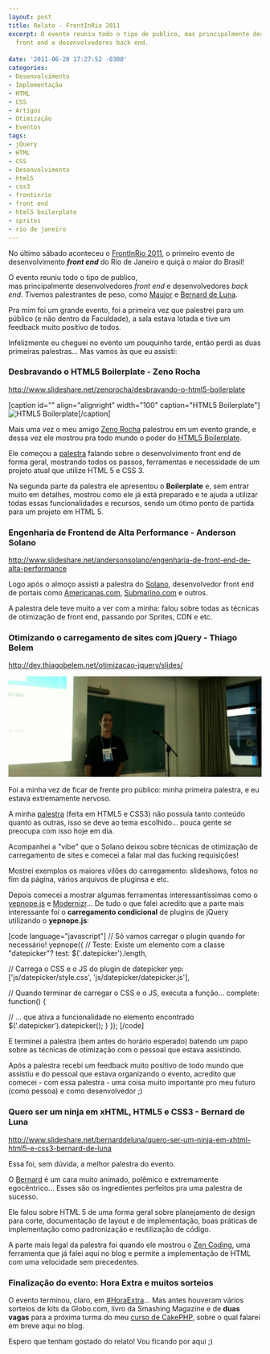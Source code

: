 ```yaml
---
layout: post
title: Relato - FrontInRio 2011
excerpt: O evento reuniu todo o tipo de publico, mas principalmente desenvolvedores
  front end e desenvolvedores back end.

date: '2011-06-20 17:27:52 -0300'
categories:
- Desenvolvimento
- Implementação
- HTML
- CSS
- Artigos
- Otimização
- Eventos
tags:
- jQuery
- HTML
- CSS
- Desenvolvimento
- html5
- css3
- frontinrio
- front end
- html5 boilerplate
- sprites
- rio de janeiro
---
```

<p>No último sábado aconteceu o <a href="http://www.frontinrio.com.br/">FrontInRio 2011</a>, o primeiro evento de desenvolvimento <strong><em>front end</em></strong> do Rio de Janeiro e quiçá o maior do Brasil!</p>
<p>O evento reuniu todo o tipo de publico, mas principalmente desenvolvedores <em>front end</em> e desenvolvedores <em>back end</em>. Tivemos palestrantes de peso, como <a href="http://www.maujor.com/">Maujor</a> e <a href="http://www.bernarddeluna.com/">Bernard de Luna</a>.</p>
<p>Pra mim foi um grande evento, foi a primeira vez que palestrei para um público (e não dentro da Faculdade), a sala estava lotada e tive um feedback muito positivo de todos.</p>
<p>Infelizmente eu cheguei no evento um pouquinho tarde, então perdi as duas primeiras palestras... Mas vamos às que eu assisti:</p>
<h3>Desbravando o HTML5 Boilerplate - Zeno Rocha</h3>
<p><a href="http://www.slideshare.net/zenorocha/desbravando-o-html5-boilerplate">http://www.slideshare.net/zenorocha/desbravando-o-html5-boilerplate</a></p>
<p>[caption id="" align="alignright" width="100" caption="HTML5 Boilerplate"]<img title="HTML5 Boilerplate" src="http://cmstutorials.org/sources/tutorials/653224824html5_boilerplate.jpg" alt="HTML5 Boilerplate" width="100" height="100" />[/caption]</p>
<p>Mais uma vez o meu amigo <a href="http://zenorocha.com/">Zeno Rocha</a> palestrou em um evento grande, e dessa vez ele mostrou pra todo mundo o poder do <a href="http://html5boilerplate.com/">HTML5 Boilerplate</a>.</p>
<p>Ele começou a <a href="http://www.slideshare.net/zenorocha/desbravando-o-html5-boilerplate">palestra</a> falando sobre o desenvolvimento front end de forma geral, mostrando todos os passos, ferramentas e necessidade de um projeto atual que utilize HTML 5 e CSS 3.</p>
<p>Na segunda parte da palestra ele apresentou o <strong>Boilerplate</strong> e, sem entrar muito em detalhes, mostrou como ele já está preparado e te ajuda a utilizar todas essas funcionalidades e recursos, sendo um ótimo ponto de partida para um projeto em HTML 5.</p>
<h3>Engenharia de Frontend de Alta Performance - Anderson Solano</h3>
<p><a href="http://www.slideshare.net/andersonsolano/engenharia-de-front-end-de-alta-performance">http://www.slideshare.net/andersonsolano/engenharia-de-front-end-de-alta-performance</a></p>
<p>Logo após o almoço assisti a palestra do <a href="http://anderson.naoesqueca.com/">Solano</a>, desenvolvedor front end de portais como <a href="http://www.americanas.com.br/">Americanas.com</a>, <a href="http://submarino.com">Submarino.com</a> e outros.</p>
<p>A palestra dele teve muito a ver com a minha: falou sobre todas as técnicas de otimização de front end, passando por Sprites, CDN e etc.</p>
<h3>Otimizando o carregamento de sites com jQuery - Thiago Belem</h3>
<p><a href="http://dev.thiagobelem.net/otimizacao-jquery/slides/">http://dev.thiagobelem.net/otimizacao-jquery/slides/</a></p>
<p><a href="/assets/uploads/2011/06/324851939.jpg"><img class="aligncenter size-large wp-image-1600" title="324851939" src="/assets/uploads/2011/06/324851939-570x200.jpg" alt="" width="570" height="200" /></a></p>
<p>Foi a minha vez de ficar de frente pro público: minha primeira palestra, e eu estava extremamente nervoso.</p>
<p>A minha <a href="http://dev.thiagobelem.net/otimizacao-jquery/slides/">palestra</a> (feita em HTML5 e CSS3) não possuía tanto conteúdo quanto as outras, isso se deve ao tema escolhido... pouca gente se preocupa com isso hoje em dia.</p>
<p>Acompanhei a "vibe" que o Solano deixou sobre técnicas de otimização de carregamento de sites e comecei a falar mal das fucking requisições!</p>
<p>Mostrei exemplos os maiores vilões do carregamento: slideshows, fotos no fim da página, vários arquivos de pluginsa e etc.</p>
<p>Depois comecei a mostrar algumas ferramentas interessantíssimas como o <a href="http://yepnopejs.com/">yepnope.js</a> e <a href="http://www.modernizr.com/">Modernizr</a>... De tudo o que falei acredito que a parte mais interessante foi o <strong>carregamento condicional</strong> de plugins de jQuery utilizando o <strong>yepnope.js</strong>:</p>
<p>[code language="javascript"]
// Só vamos carregar o plugin quando for necessário!
yepnope({
        // Teste: Existe um elemento com a classe "datepicker"?
        test: $('.datepicker').length,</p>
<p>        // Carrega o CSS e o JS do plugin de datepicker
        yep: ['js/datepicker/style.css', 'js/datepicker/datepicker.js'],</p>
<p>        // Quando terminar de carregar o CSS e o JS, executa a função...
        complete: function() {</p>
<p>                // ... que ativa a funcionalidade no elemento encontrado
                $('.datepicker').datepicker();
        }
});
[/code]</p>
<p>E terminei a palestra (bem antes do horário esperado) batendo um papo sobre as técnicas de otimização com o pessoal que estava assistindo.</p>
<p>Após a palestra recebi um feedback muito positivo de todo mundo que assistiu e do pessoal que estava organizando o evento, acredito que comecei - com essa palestra - uma coisa muito importante pro meu futuro (como pessoa) e como desenvolvedor ;)</p>
<h3>Quero ser um ninja em xHTML, HTML5 e CSS3 - Bernard de Luna</h3>
<p><a href="http://www.slideshare.net/bernarddeluna/quero-ser-um-ninja-em-xhtml-html5-e-css3-bernard-de-luna">http://www.slideshare.net/bernarddeluna/quero-ser-um-ninja-em-xhtml-html5-e-css3-bernard-de-luna</a></p>
<p>Essa foi, sem dúvida, a melhor palestra do evento.</p>
<p>O <a href="http://www.bernarddeluna.com/">Bernard</a> é um cara muito animado, polêmico e extremamente egocêntrico... Esses são os ingredientes perfeitos pra uma palestra de sucesso.</p>
<p>Ele falou sobre HTML 5 de uma forma geral sobre planejamento de design para corte, documentação de layout e de implementação, boas práticas de implementação como padronização e reutilização de código.</p>
<p>A parte mais legal da palestra foi quando ele mostrou o <a title="Zen-Coding – Criando HTML como um ninja!" href="http://blog.thiagobelem.net/zen-coding-criando-html-como-um-ninja/">Zen Coding</a>, uma ferramenta que já falei aqui no blog e permite a implementação de HTML com uma velocidade sem precedentes.</p>
<h3>Finalização do evento: Hora Extra e muitos sorteios</h3>
<p>O evento terminou, claro, em <a href="http://horaextra.org/">#HoraExtra</a>... Mas antes houveram vários sorteios de kits da Globo.com, livro da Smashing Magazine e de <strong>duas vagas</strong> para a próxima turma do meu <a href="http://curso-cakephp.com.br">curso de CakePHP</a>, sobre o qual falarei em breve aqui no blog.</p>
<p>Espero que tenham gostado do relato! Vou ficando por aqui ;)</p>

